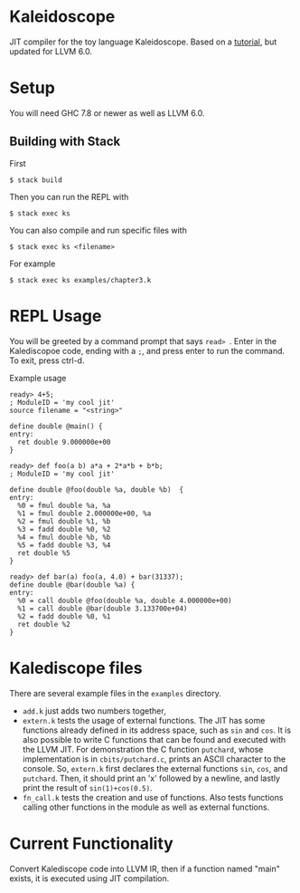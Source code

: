 # Kaleidoscope
JIT compiler for the toy language Kaleidoscope. Based on a [tutorial](http://www.stephendiehl.com/llvm/#chapter-1-introduction), but updated for LLVM 6.0.

# Setup
You will need GHC 7.8 or newer as well as LLVM 6.0.

## Building with Stack
First

```$ stack build```

Then you can run the REPL with

```$ stack exec ks```

You can also compile and run specific files with

```$ stack exec ks <filename>```

For example

```$ stack exec ks examples/chapter3.k```

# REPL Usage
You will be greeted by a command prompt that says `read> `. Enter in the Kalediscopoe code, ending with a `;`, and press enter to run the command. To exit, press ctrl-d.

Example usage
```
ready> 4+5;
; ModuleID = 'my cool jit'
source filename = "<string>"

define double @main() {
entry:
  ret double 9.000000e+00
}

ready> def foo(a b) a*a + 2*a*b + b*b;
; ModuleID = 'my cool jit'

define double @foo(double %a, double %b)  {
entry:
  %0 = fmul double %a, %a
  %1 = fmul double 2.000000e+00, %a
  %2 = fmul double %1, %b
  %3 = fadd double %0, %2
  %4 = fmul double %b, %b
  %5 = fadd double %3, %4
  ret double %5
}

ready> def bar(a) foo(a, 4.0) + bar(31337);
define double @bar(double %a) {
entry:
  %0 = call double @foo(double %a, double 4.000000e+00)
  %1 = call double @bar(double 3.133700e+04)
  %2 = fadd double %0, %1
  ret double %2
}
```

# Kalediscope files
There are several example files in the `examples` directory. 
  - `add.k` just adds two numbers together, 
  - `extern.k` tests the usage of external functions. The JIT has some functions already defined in its address space, such as `sin` and `cos`. It is also possible to write C functions that can be found and executed with the LLVM JIT. For demonstration the C function `putchard`, whose implementation is in `cbits/putchard.c`, prints an ASCII character to the console. So, `extern.k` first declares the external functions `sin`, `cos`, and `putchard`. Then, it should print an 'x' followed by a newline, and lastly print the result of `sin(1)+cos(0.5)`.
  - `fn_call.k` tests the creation and use of functions. Also tests functions calling other functions in the module as well as external functions.

# Current Functionality
Convert Kalediscope code into LLVM IR, then if a function named "main" exists, it is executed using JIT compilation.



